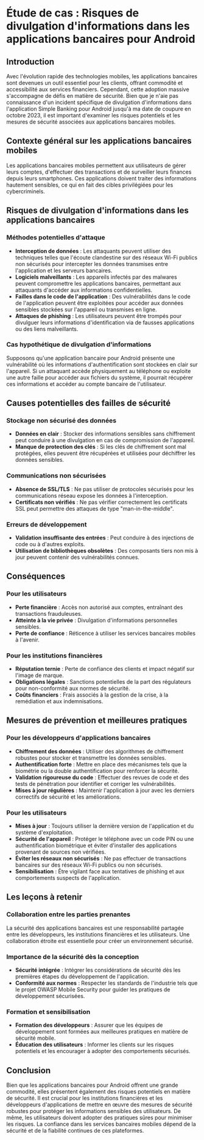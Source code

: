 # Étude de cas : Risques de divulgation d'informations dans les applications bancaires pour Android

## Introduction

Avec l'évolution rapide des technologies mobiles, les applications bancaires sont devenues un outil essentiel pour les clients, offrant commodité et accessibilité aux services financiers. Cependant, cette adoption massive s'accompagne de défis en matière de sécurité. Bien que je n'aie pas connaissance d'un incident spécifique de divulgation d'informations dans l'application Simple Banking pour Android jusqu'à ma date de coupure en octobre 2023, il est important d'examiner les risques potentiels et les mesures de sécurité associées aux applications bancaires mobiles.

## Contexte général sur les applications bancaires mobiles

Les applications bancaires mobiles permettent aux utilisateurs de gérer leurs comptes, d'effectuer des transactions et de surveiller leurs finances depuis leurs smartphones. Ces applications doivent traiter des informations hautement sensibles, ce qui en fait des cibles privilégiées pour les cybercriminels.

## Risques de divulgation d'informations dans les applications bancaires

### Méthodes potentielles d'attaque

- **Interception de données** : Les attaquants peuvent utiliser des techniques telles que l'écoute clandestine sur des réseaux Wi-Fi publics non sécurisés pour intercepter les données transmises entre l'application et les serveurs bancaires.
- **Logiciels malveillants** : Les appareils infectés par des malwares peuvent compromettre les applications bancaires, permettant aux attaquants d'accéder aux informations confidentielles.
- **Failles dans le code de l'application** : Des vulnérabilités dans le code de l'application peuvent être exploitées pour accéder aux données sensibles stockées sur l'appareil ou transmises en ligne.
- **Attaques de phishing** : Les utilisateurs peuvent être trompés pour divulguer leurs informations d'identification via de fausses applications ou des liens malveillants.

### Cas hypothétique de divulgation d'informations

Supposons qu'une application bancaire pour Android présente une vulnérabilité où les informations d'authentification sont stockées en clair sur l'appareil. Si un attaquant accède physiquement au téléphone ou exploite une autre faille pour accéder aux fichiers du système, il pourrait récupérer ces informations et accéder au compte bancaire de l'utilisateur.

## Causes potentielles des failles de sécurité

### Stockage non sécurisé des données

- **Données en clair** : Stocker des informations sensibles sans chiffrement peut conduire à une divulgation en cas de compromission de l'appareil.
- **Manque de protection des clés** : Si les clés de chiffrement sont mal protégées, elles peuvent être récupérées et utilisées pour déchiffrer les données sensibles.

### Communications non sécurisées

- **Absence de SSL/TLS** : Ne pas utiliser de protocoles sécurisés pour les communications réseau expose les données à l'interception.
- **Certificats non vérifiés** : Ne pas vérifier correctement les certificats SSL peut permettre des attaques de type "man-in-the-middle".

### Erreurs de développement

- **Validation insuffisante des entrées** : Peut conduire à des injections de code ou à d'autres exploits.
- **Utilisation de bibliothèques obsolètes** : Des composants tiers non mis à jour peuvent contenir des vulnérabilités connues.

## Conséquences

### Pour les utilisateurs

- **Perte financière** : Accès non autorisé aux comptes, entraînant des transactions frauduleuses.
- **Atteinte à la vie privée** : Divulgation d'informations personnelles sensibles.
- **Perte de confiance** : Réticence à utiliser les services bancaires mobiles à l'avenir.

### Pour les institutions financières

- **Réputation ternie** : Perte de confiance des clients et impact négatif sur l'image de marque.
- **Obligations légales** : Sanctions potentielles de la part des régulateurs pour non-conformité aux normes de sécurité.
- **Coûts financiers** : Frais associés à la gestion de la crise, à la remédiation et aux indemnisations.

## Mesures de prévention et meilleures pratiques

### Pour les développeurs d'applications bancaires

- **Chiffrement des données** : Utiliser des algorithmes de chiffrement robustes pour stocker et transmettre les données sensibles.
- **Authentification forte** : Mettre en place des mécanismes tels que la biométrie ou la double authentification pour renforcer la sécurité.
- **Validation rigoureuse du code** : Effectuer des revues de code et des tests de pénétration pour identifier et corriger les vulnérabilités.
- **Mises à jour régulières** : Maintenir l'application à jour avec les derniers correctifs de sécurité et les améliorations.

### Pour les utilisateurs

- **Mises à jour** : Toujours utiliser la dernière version de l'application et du système d'exploitation.
- **Sécurité de l'appareil** : Protéger le téléphone avec un code PIN ou une authentification biométrique et éviter d'installer des applications provenant de sources non vérifiées.
- **Éviter les réseaux non sécurisés** : Ne pas effectuer de transactions bancaires sur des réseaux Wi-Fi publics ou non sécurisés.
- **Sensibilisation** : Être vigilant face aux tentatives de phishing et aux comportements suspects de l'application.

## Les leçons à retenir

### Collaboration entre les parties prenantes

La sécurité des applications bancaires est une responsabilité partagée entre les développeurs, les institutions financières et les utilisateurs. Une collaboration étroite est essentielle pour créer un environnement sécurisé.

### Importance de la sécurité dès la conception

- **Sécurité intégrée** : Intégrer les considérations de sécurité dès les premières étapes du développement de l'application.
- **Conformité aux normes** : Respecter les standards de l'industrie tels que le projet OWASP Mobile Security pour guider les pratiques de développement sécurisées.

### Formation et sensibilisation

- **Formation des développeurs** : Assurer que les équipes de développement sont formées aux meilleures pratiques en matière de sécurité mobile.
- **Éducation des utilisateurs** : Informer les clients sur les risques potentiels et les encourager à adopter des comportements sécurisés.

## Conclusion

Bien que les applications bancaires pour Android offrent une grande commodité, elles présentent également des risques potentiels en matière de sécurité. Il est crucial pour les institutions financières et les développeurs d'applications de mettre en œuvre des mesures de sécurité robustes pour protéger les informations sensibles des utilisateurs. De même, les utilisateurs doivent adopter des pratiques sûres pour minimiser les risques. La confiance dans les services bancaires mobiles dépend de la sécurité et de la fiabilité continues de ces plateformes.